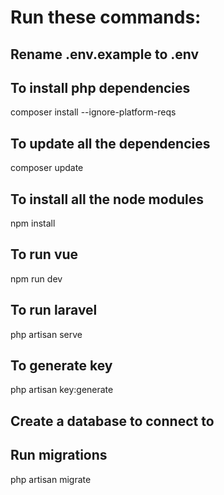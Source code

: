 # Run these commands: 
## Rename .env.example to .env
## To install php dependencies
composer install --ignore-platform-reqs
## To update all the dependencies
composer update
## To install all the node modules
npm install
## To run vue
npm run dev
## To run laravel
php artisan serve
## To generate key
php artisan key:generate
## Create a database to connect to
## Run migrations
php artisan migrate